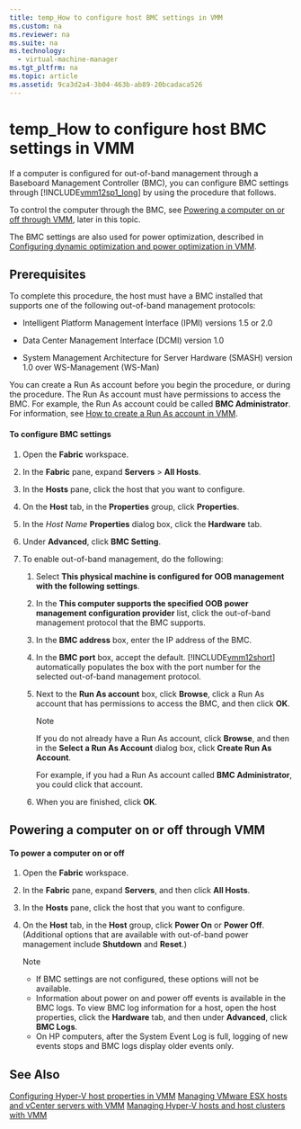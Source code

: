 ```yaml
---
title: temp_How to configure host BMC settings in VMM
ms.custom: na
ms.reviewer: na
ms.suite: na
ms.technology: 
  - virtual-machine-manager
ms.tgt_pltfrm: na
ms.topic: article
ms.assetid: 9ca3d2a4-3b04-463b-ab89-20bcadaca526
---
```

# temp_How to configure host BMC settings in VMM
If a computer is configured for out\-of\-band management through a Baseboard Management Controller \(BMC\), you can configure BMC settings through [!INCLUDE[vmm12sp1_long](Token/vmm12sp1_long_md.md)] by using the procedure that follows.

To control the computer through the BMC, see [Powering a computer on or off through VMM](How-to-configure-computer-BMC-settings-in-VMM.md#BKMK_power), later in this topic.

The BMC settings are also used for power optimization, described in [Configuring dynamic optimization and power optimization in VMM](Configuring-dynamic-optimization-and-power-optimization-in-VMM.md).

## Prerequisites
To complete this procedure, the host must have a BMC installed that supports one of the following out\-of\-band management protocols:

-   Intelligent Platform Management Interface \(IPMI\) versions 1.5 or 2.0

-   Data Center Management Interface \(DCMI\) version 1.0

-   System Management Architecture for Server Hardware \(SMASH\) version 1.0 over WS\-Management \(WS\-Man\)

You can create a Run As account before you begin the procedure, or during the procedure. The Run As account must have permissions to access the BMC. For example, the Run As account could be called **BMC Administrator**. For information, see [How to create a Run As account in VMM](How-to-create-a-Run-As-account-in-VMM.md).

#### To configure BMC settings

1.  Open the **Fabric** workspace.

2.  In the **Fabric** pane, expand **Servers** > **All Hosts**.

3.  In the **Hosts** pane, click the host that you want to configure.

4.  On the **Host** tab, in the **Properties** group, click **Properties**.

5.  In the *Host Name* **Properties** dialog box, click the **Hardware** tab.

6.  Under **Advanced**, click **BMC Setting**.

7.  To enable out\-of\-band management, do the following:

    1.  Select **This physical machine is configured for OOB management with the following settings**.

    2.  In the **This computer supports the specified OOB power management configuration provider** list, click the out\-of\-band management protocol that the BMC supports.

    3.  In the **BMC address** box, enter the IP address of the BMC.

    4.  In the **BMC port** box, accept the default. [!INCLUDE[vmm12short](Token/vmm12short_md.md)] automatically populates the box with the port number for the selected out\-of\-band management protocol.

    5.  Next to the **Run As account** box, click **Browse**, click a Run As account that has permissions to access the BMC, and then click **OK**.

        > [!NOTE]
        > If you do not already have a Run As account, click **Browse**, and then in the **Select a Run As Account** dialog box, click **Create Run As Account**.

        For example, if you had a Run As account called **BMC Administrator**, you could click that account.

    6.  When you are finished, click **OK**.

## <a name="BKMK_power"></a>Powering a computer on or off through VMM

#### To power a computer on or off

1.  Open the **Fabric** workspace.

2.  In the **Fabric** pane, expand **Servers**, and then click **All Hosts**.

3.  In the **Hosts** pane, click the host that you want to configure.

4.  On the **Host** tab, in the **Host** group, click **Power On** or **Power Off**. \(Additional options that are available with out\-of\-band power management include **Shutdown** and **Reset**.\)

    > [!NOTE]
    > -   If BMC settings are not configured, these options will not be available.
    > -   Information about power on and power off events is available in the BMC logs. To view BMC log information for a host, open the host properties, click the **Hardware** tab, and then under **Advanced**, click **BMC Logs**.
    > -   On HP computers, after the System Event Log is full, logging of new events stops and BMC logs display older events only.

## See Also
[Configuring Hyper-V host properties in VMM](Configuring-Hyper-V-host-properties-in-VMM.md)
[Managing VMware ESX hosts and vCenter servers with VMM](Managing-VMware-ESX-hosts-and-vCenter-servers-with-VMM.md)
[Managing Hyper-V hosts and host clusters with VMM](Managing-Hyper-V-hosts-and-host-clusters-with-VMM.md)


